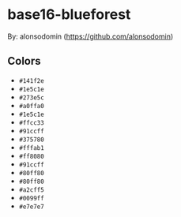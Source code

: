 # base16-blueforest

By: alonsodomin (https://github.com/alonsodomin)

## Colors

* `#141f2e`
* `#1e5c1e`
* `#273e5c`
* `#a0ffa0`
* `#1e5c1e`
* `#ffcc33`
* `#91ccff`
* `#375780`
* `#fffab1`
* `#ff8080`
* `#91ccff`
* `#80ff80`
* `#80ff80`
* `#a2cff5`
* `#0099ff`
* `#e7e7e7`
